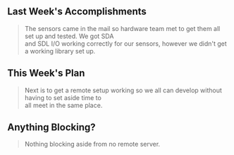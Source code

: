 ## Last Week's Accomplishments

> The sensors came in the mail so hardware team met to get them all set up and tested. We got SDA\
> and SDL I/O working correctly for our sensors, however we didn't get a working library set up.

## This Week's Plan

> Next is to get a remote setup working so we all can develop without having to set aside time to\
> all meet in the same place.

## Anything Blocking?

> Nothing blocking aside from no remote server.
